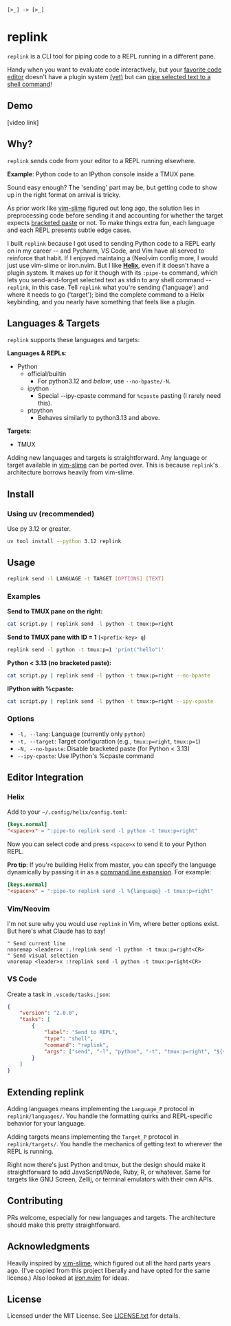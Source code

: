 ```text
[>_] -> [>_]
```

# replink

`replink` is a CLI tool for piping code to a REPL running in a different pane.

Handy when you want to evaluate code interactively, but your [favorite code editor](https://docs.helix-editor.com/master/) doesn't have a plugin system [(yet)](https://github.com/helix-editor/helix/pull/8675) but can [pipe selected text to a shell command](https://docs.helix-editor.com/commands.html#:~:text=the%20shell%20command.-,%3Apipe%2Dto,-Pipe%20each%20selection)!

## Demo

[video link]

## Why?

`replink` sends code from your editor to a REPL running elsewhere.

**Example**: Python code to an IPython console inside a TMUX pane.

Sound easy enough? The 'sending' part may be, but getting code to show up in the right format on arrival is tricky.

As prior work like [vim-slime](https://github.com/jpalardy/vim-slime) figured out long ago, the solution lies in preprocessing code before sending it and accounting for whether the target expects [bracketed paste](https://cirw.in/blog/bracketed-paste) or not. To make things extra fun, each language and each REPL presents subtle edge cases.

I built `replink` because I got used to sending Python code to a REPL early on in my career -- and Pycharm, VS Code, and Vim have all served to reinforce that habit. If I enjoyed maintaing a (Neo)vim config more, I would just use vim-slime or iron.nvim. But I like [**Helix**](https://docs.helix-editor.com/master/), even if it doesn't have a plugin system. It makes up for it though with its `:pipe-to` command, which lets you send-and-forget selected text as stdin to any shell command -- `replink`, in this case. Tell `replink` what you're sending ('language') and where it needs to go ('target'); bind the complete command to a Helix keybinding, and you nearly have something that feels like a plugin.

## Languages & Targets

`replink` supports these languages and targets:

**Languages & REPLs**:

- Python
    + official/builtin
        - For python3.12 and *below*, use `--no-bpaste/-N`.
    + ipython
        - Special --ipy-cpaste command for `%cpaste` pasting (I rarely need this).
    + ptpython
        - Behaves similarly to python3.13 and above.

**Targets**:

- TMUX

Adding new languages and targets is straightforward. Any language or target available in [vim-slime](https://github.com/jpalardy/vim-slime) can be ported over. This is because `replink`'s architecture borrows heavily from vim-slime.

## Install

### Using uv (recommended)

Use py 3.12 or greater.

```bash
uv tool install --python 3.12 replink
```

## Usage

```bash
replink send -l LANGUAGE -t TARGET [OPTIONS] [TEXT]
```

### Examples

**Send to TMUX pane on the right:**
```bash
cat script.py | replink send -l python -t tmux:p=right
```

**Send to TMUX pane with ID = 1** (`<prefix-key> q`)
```bash
replink send -l python -t tmux:p=1 'print("hello")'
```

**Python < 3.13 (no bracketed paste):**
```bash
cat script.py | replink send -l python -t tmux:p=right --no-bpaste
```

**IPython with %cpaste:**
```bash
cat script.py | replink send -l python -t tmux:p=right --ipy-cpaste
```

### Options

- `-l, --lang`: Language (currently only `python`)
- `-t, --target`: Target configuration (e.g., `tmux:p=right`, `tmux:p=1`)
- `-N, --no-bpaste`: Disable bracketed paste (for Python < 3.13)
- `--ipy-cpaste`: Use IPython's %cpaste command

## Editor Integration

### Helix

Add to your `~/.config/helix/config.toml`:

```toml
[keys.normal]
"<space>x" = ":pipe-to replink send -l python -t tmux:p=right"
```

Now you can select code and press `<space>x` to send it to your Python REPL.


**Pro tip**: If you're building Helix from master, you can specify the language dynamically by passing it in as a [command line expansion](https://docs.helix-editor.com/master/command-line.html#expansions). For example:

```toml
[keys.normal]
"<space>x" = ":pipe-to replink send -l %{language} -t tmux:p=right"
```

### Vim/Neovim

I'm not sure why you would use `replink` in Vim, where better options exist. But here's what Claude has to say!

```vim
" Send current line
nnoremap <leader>x :.!replink send -l python -t tmux:p=right<CR>
" Send visual selection
vnoremap <leader>x :!replink send -l python -t tmux:p=right<CR>
```

### VS Code

Create a task in `.vscode/tasks.json`:

```json
{
    "version": "2.0.0",
    "tasks": [
        {
            "label": "Send to REPL",
            "type": "shell",
            "command": "replink",
            "args": ["send", "-l", "python", "-t", "tmux:p=right", "${selectedText}"]
        }
    ]
}
```

## Extending replink

Adding languages means implementing the `Language_P` protocol in `replink/languages/`. You handle the formatting quirks and REPL-specific behavior for your language.

Adding targets means implementing the `Target_P` protocol in `replink/targets/`. You handle the mechanics of getting text to wherever the REPL is running.

Right now there's just Python and tmux, but the design should make it straightforward to add JavaScript/Node, Ruby, R, or whatever. Same for targets like GNU Screen, Zellij, or terminal emulators with their own APIs.

## Contributing

PRs welcome, especially for new languages and targets. The architecture should make this pretty straightforward.

## Acknowledgments

Heavily inspired by [vim-slime](https://github.com/jpalardy/vim-slime), which figured out all the hard parts years ago. (I've copied from this project liberally and have opted for the same license.) Also looked at [iron.nvim](https://github.com/Vigemus/iron.nvim) for ideas.


## License

Licensed under the MIT License. See [LICENSE.txt](LICENSE.txt) for details.

